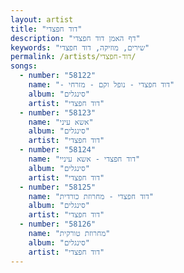 ```yaml
---
layout: artist
title: "דוד חפצדי"
description: "דף האמן דוד חפצדי"
keywords: "שירים, מוזיקה, דוד חפצדי"
permalink: /artists/דוד-חפצדי/
songs:
  - number: "58122"
    name: "- דוד חפצדי - נופל וקם - מזרחי"
    album: "סינגלים"
    artist: "דוד חפצדי"
  - number: "58123"
    name: "אשא עיני"
    album: "סינגלים"
    artist: "דוד חפצדי"
  - number: "58124"
    name: "דוד חפצדי - אשא עיניי"
    album: "סינגלים"
    artist: "דוד חפצדי"
  - number: "58125"
    name: "דוד חפצדי - מחרוזת כורדית"
    album: "סינגלים"
    artist: "דוד חפצדי"
  - number: "58126"
    name: "מחרוזת טורקית"
    album: "סינגלים"
    artist: "דוד חפצדי"
---
```

